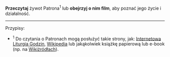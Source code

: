 **Przeczytaj** żywot Patrona<sup>1</sup> lub **obejrzyj o nim film**, aby poznać jego życie i działalność.

---
Przypisy:

- <sup>1</sup> Do czytania o Patronach mogą posłużyć takie strony, jak: <a target="_blank" href="https://brewiarz.pl/czytelnia/swieci/alfabet.php3">Internetowa Liturgia Godzin</a>, <a target="_blank" href="https://pl.wikipedia.org/wiki/%C5%9Awi%C4%99ci_i_b%C5%82ogos%C5%82awieni_Ko%C5%9Bcio%C5%82a_katolickiego">Wikipedia</a> lub jakąkolwiek książkę papierową lub e-book (np. na <a target="_blank" href="https://pl.wikisource.org/wiki/%C5%BBywoty_%C5%9Awi%C4%99tych_Pa%C5%84skich_na_wszystkie_dnie_roku">Wikiżródłach</a>).
